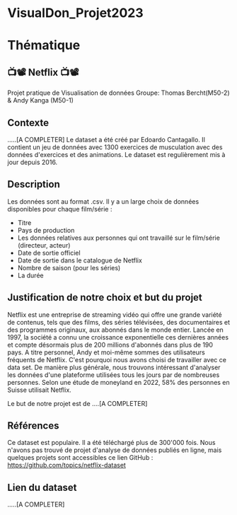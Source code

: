# VisualDon_Projet2023

# Thématique

## 📺📽️ Netflix 📺📽️ 

Projet pratique de Visualisation de données 
Groupe: Thomas Bercht(M50-2) & Andy Kanga (M50-1)


## Contexte
.....[A COMPLETER]
Le dataset a été créé par Edoardo Cantagallo. Il contient un jeu de données avec 1300 exercices de musculation avec des données d'exercices et des animations. Le dataset est regulièrement mis à jour depuis 2016.


## Description
Les données sont au format .csv. Il y a un large choix de données disponibles pour chaque film/série :

- Titre 
- Pays de production
- Les données relatives aux personnes qui ont travaillé sur le film/série (directeur, acteur)
- Date de sortie officiel
- Date de sortie dans le catalogue de Netflix
- Nombre de saison (pour les séries)
- La durée 


## Justification de notre choix et but du projet
Netflix est une entreprise de streaming vidéo qui offre une grande variété de contenus, tels que des films, des séries télévisées, des documentaires et des programmes originaux, aux abonnés dans le monde entier. Lancée en 1997, la société a connu une croissance exponentielle ces dernières années et compte désormais plus de 200 millions d'abonnés dans plus de 190 pays. A titre personnel, Andy et moi-même sommes des utilisateurs fréquents de Netflix. C'est pourquoi nous avons choisi de travailler avec ce data set. De manière plus générale, nous trouvons intéressant d'analyser les données d'une plateforme utilisées tous les jours par de nombreuses personnes. Selon une étude de moneyland en 2022, 58% des personnes en Suisse utilisait Netflix.

Le but de notre projet est de ....[A COMPLETER]

## Références
Ce dataset est populaire. Il a été téléchargé plus de 300'000 fois. Nous n'avons pas trouvé de projet d'analyse de données publiés en ligne, mais quelques projets sont accessibles ce lien GitHub : https://github.com/topics/netflix-dataset



## Lien du dataset 
.....[A COMPLETER]


